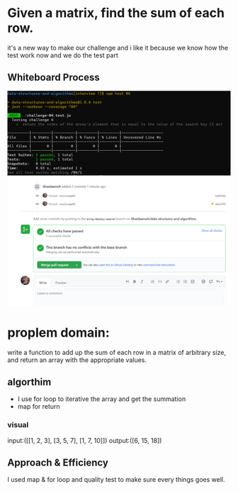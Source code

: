 # Given a matrix, find the sum of each row.

it's a new way to make our challenge and i like it because we know how the test work now and we do the test part 

## Whiteboard Process
<!-- Embedded whiteboard image -->
![image](assets/Capture5.PNG)
![image](assets/Capture4.PNG)
# proplem domain:

write a function to add up the sum of each row in a matrix of arbitrary size, and return an array with the appropriate values.

## algorthim
- I use for loop to iterative the array and get the summation
- map for return 

### visual 
input:([[1, 2, 3], [3, 5, 7], [1, 7, 10]]) output:([6, 15, 18])

## Approach & Efficiency
<!-- What approach did you take? Discuss Why. What is the Big O space/time for this approach? -->
I used map & for loop and quality test to make sure every things goes well.